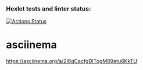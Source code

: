 ### Hexlet tests and linter status:
[![Actions Status](https://github.com/Sashka-LiS/python-project-49/workflows/hexlet-check/badge.svg)](https://github.com/Sashka-LiS/python-project-49/actions)

# asciinema
https://asciinema.org/a/2l6qCacfgDlTogM89etu6KkTU
